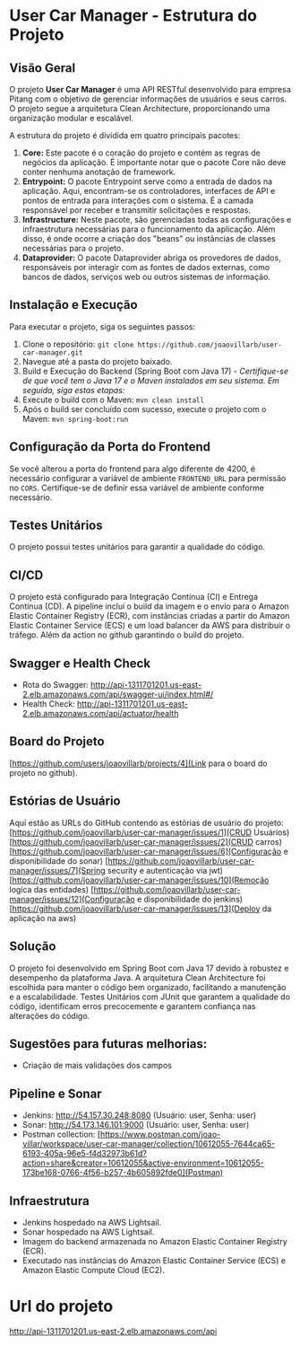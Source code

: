 # User Car Manager - Estrutura do Projeto

## Visão Geral

O projeto **User Car Manager** é uma API RESTful desenvolvido para empresa Pitang com o objetivo de gerenciar
informações de usuários e seus carros.
O projeto segue a arquitetura Clean Architecture, proporcionando uma organização modular e escalável.

A estrutura do projeto é dividida em quatro principais pacotes:

1. **Core:** Este pacote é o coração do projeto e contém as regras de negócios da aplicação. É importante notar que o
   pacote Core não deve conter nenhuma anotação de framework.
2. **Entrypoint:** O pacote Entrypoint serve como a entrada de dados na aplicação. Aqui, encontram-se os controladores,
   interfaces de API e pontos de entrada para interações com o sistema. É a camada responsável por receber e transmitir
   solicitações e respostas.
3. **Infrastructure:** Neste pacote, são gerenciadas todas as configurações e infraestrutura necessárias para o
   funcionamento da aplicação. Além disso, é onde ocorre a criação dos "beans" ou instâncias de classes necessárias para
   o projeto.
4. **Dataprovider:** O pacote Dataprovider abriga os provedores de dados, responsáveis por interagir com as fontes de
   dados externas, como bancos de dados, serviços web ou outros sistemas de informação.

## Instalação e Execução

Para executar o projeto, siga os seguintes passos:

1. Clone o repositório:
   `git clone https://github.com/joaovillarb/user-car-manager.git`
2. Navegue até a pasta do projeto baixado.
3. Build e Execução do Backend (Spring Boot com Java 17)
   _- Certifique-se de que você tem o Java 17 e o Maven instalados em seu sistema. Em seguida, siga estas etapas:_
4. Execute o build com o Maven:
   `mvn clean install`
5. Após o build ser concluído com sucesso, execute o projeto com o Maven:
   `mvn spring-boot:run`

## Configuração da Porta do Frontend

Se você alterou a porta do frontend para algo diferente de 4200, é necessário configurar a variável de ambiente
`FRONTEND_URL` para permissão no `CORS`. Certifique-se de definir essa variável de ambiente conforme necessário.

## Testes Unitários

O projeto possui testes unitários para garantir a qualidade do código.

## CI/CD

O projeto está configurado para Integração Contínua (CI) e Entrega Contínua (CD). A pipeline inclui o build da imagem e
o envio para o Amazon Elastic Container Registry (ECR), com instâncias criadas a partir do Amazon Elastic Container
Service (ECS) e um load balancer da AWS para distribuir o tráfego.
Além da action no github garantindo o build do projeto.

## Swagger e Health Check

- Rota do Swagger: http://api-1311701201.us-east-2.elb.amazonaws.com/api/swagger-ui/index.html#/
- Health Check: http://api-1311701201.us-east-2.elb.amazonaws.com/api/actuator/health

## Board do Projeto

[https://github.com/users/joaovillarb/projects/4](Link para o board do projeto no github).

## Estórias de Usuário

Aqui estão as URLs do GitHub contendo as estórias de usuário do projeto:
[https://github.com/joaovillarb/user-car-manager/issues/1](CRUD Usuários)
[https://github.com/joaovillarb/user-car-manager/issues/2](CRUD carros)
[https://github.com/joaovillarb/user-car-manager/issues/6](Configuração e disponibilidade do sonar)
[https://github.com/joaovillarb/user-car-manager/issues/7](Spring security e autenticação via jwt)
[https://github.com/joaovillarb/user-car-manager/issues/10](Remoção logica das entidades)
[https://github.com/joaovillarb/user-car-manager/issues/12](Configuração e disponibilidade do jenkins)
[https://github.com/joaovillarb/user-car-manager/issues/13](Deploy da aplicação na aws)

## Solução

O projeto foi desenvolvido em Spring Boot com Java 17 devido à robustez e desempenho da plataforma Java.
A arquitetura Clean Architecture foi escolhida para manter o código bem organizado, facilitando a manutenção e a
escalabilidade.
Testes Unitários com JUnit que garantem a qualidade do código, identificam erros precocemente e garantem confiança nas
alterações do código.

## Sugestões para futuras melhorias:

- Criação de mais validações dos campos

## Pipeline e Sonar

- Jenkins: http://54.157.30.248:8080 (Usuário: user, Senha: user)
- Sonar: http://54.173.146.101:9000 (Usuário: user, Senha: user)
- Postman
  collection: [https://www.postman.com/joao-villar/workspace/user-car-manager/collection/10612055-7644ca65-6193-405a-96e5-f4d32973b61d?action=share&creator=10612055&active-environment=10612055-173be168-0766-4f56-b257-4b605892fde0](Postman)

## Infraestrutura

- Jenkins hospedado na AWS Lightsail.
- Sonar hospedado na AWS Lightsail.
- Imagem do backend armazenada no Amazon Elastic Container Registry (ECR).
- Executado nas instâncias do Amazon Elastic Container Service (ECS) e Amazon Elastic Compute Cloud (EC2).

# Url do projeto

http://api-1311701201.us-east-2.elb.amazonaws.com/api